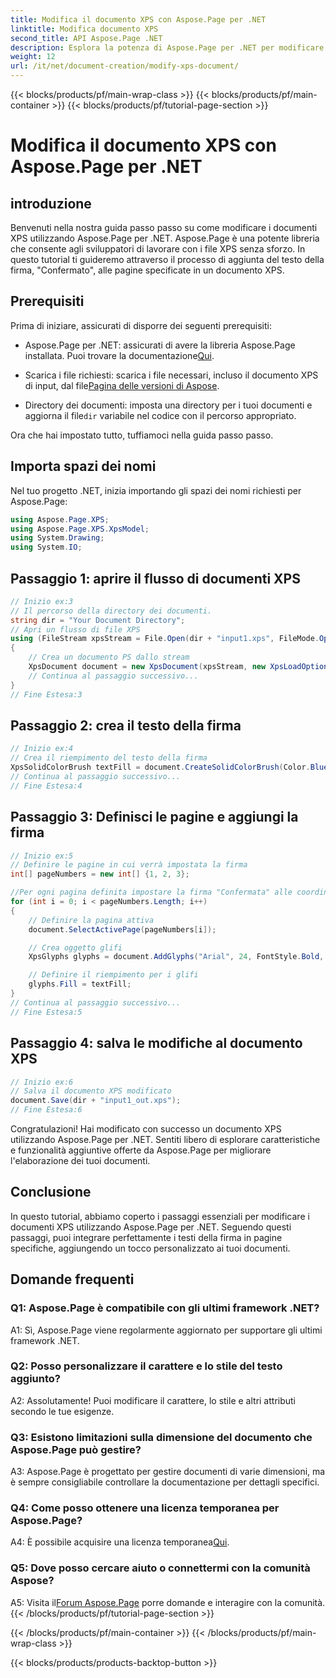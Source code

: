```yaml
---
title: Modifica il documento XPS con Aspose.Page per .NET
linktitle: Modifica documento XPS
second_title: API Aspose.Page .NET
description: Esplora la potenza di Aspose.Page per .NET per modificare facilmente i documenti XPS. Segui la nostra guida passo passo, migliora l'elaborazione dei tuoi documenti e aggiungi testi di firma personalizzati.
weight: 12
url: /it/net/document-creation/modify-xps-document/
---
```


{{< blocks/products/pf/main-wrap-class >}}
{{< blocks/products/pf/main-container >}}
{{< blocks/products/pf/tutorial-page-section >}}

# Modifica il documento XPS con Aspose.Page per .NET

## introduzione

Benvenuti nella nostra guida passo passo su come modificare i documenti XPS utilizzando Aspose.Page per .NET. Aspose.Page è una potente libreria che consente agli sviluppatori di lavorare con i file XPS senza sforzo. In questo tutorial ti guideremo attraverso il processo di aggiunta del testo della firma, "Confermato", alle pagine specificate in un documento XPS.

## Prerequisiti

Prima di iniziare, assicurati di disporre dei seguenti prerequisiti:

- Aspose.Page per .NET: assicurati di avere la libreria Aspose.Page installata. Puoi trovare la documentazione[Qui](https://reference.aspose.com/page/net/).

-  Scarica i file richiesti: scarica i file necessari, incluso il documento XPS di input, dal file[Pagina delle versioni di Aspose](https://releases.aspose.com/page/net/).

-  Directory dei documenti: imposta una directory per i tuoi documenti e aggiorna il file`dir` variabile nel codice con il percorso appropriato.

Ora che hai impostato tutto, tuffiamoci nella guida passo passo.

## Importa spazi dei nomi

Nel tuo progetto .NET, inizia importando gli spazi dei nomi richiesti per Aspose.Page:

```csharp
using Aspose.Page.XPS;
using Aspose.Page.XPS.XpsModel;
using System.Drawing;
using System.IO;
```

## Passaggio 1: aprire il flusso di documenti XPS

```csharp
// Inizio ex:3
// Il percorso della directory dei documenti.
string dir = "Your Document Directory";
// Apri un flusso di file XPS
using (FileStream xpsStream = File.Open(dir + "input1.xps", FileMode.Open, FileAccess.Read))
{
    // Crea un documento PS dallo stream
    XpsDocument document = new XpsDocument(xpsStream, new XpsLoadOptions());
    // Continua al passaggio successivo...
}
// Fine Estesa:3
```

## Passaggio 2: crea il testo della firma

```csharp
// Inizio ex:4
// Crea il riempimento del testo della firma
XpsSolidColorBrush textFill = document.CreateSolidColorBrush(Color.BlueViolet);
// Continua al passaggio successivo...
// Fine Estesa:4
```

## Passaggio 3: Definisci le pagine e aggiungi la firma

```csharp
// Inizio ex:5
// Definire le pagine in cui verrà impostata la firma
int[] pageNumbers = new int[] {1, 2, 3};

//Per ogni pagina definita impostare la firma "Confermata" alle coordinate x=650 e y=950
for (int i = 0; i < pageNumbers.Length; i++)
{
    // Definire la pagina attiva
    document.SelectActivePage(pageNumbers[i]);

    // Crea oggetto glifi
    XpsGlyphs glyphs = document.AddGlyphs("Arial", 24, FontStyle.Bold, 650, 900, "Confirmed");

    // Definire il riempimento per i glifi
    glyphs.Fill = textFill;
}
// Continua al passaggio successivo...
// Fine Estesa:5
```

## Passaggio 4: salva le modifiche al documento XPS

```csharp
// Inizio ex:6
// Salva il documento XPS modificato
document.Save(dir + "input1_out.xps");
// Fine Estesa:6
```

Congratulazioni! Hai modificato con successo un documento XPS utilizzando Aspose.Page per .NET. Sentiti libero di esplorare caratteristiche e funzionalità aggiuntive offerte da Aspose.Page per migliorare l'elaborazione dei tuoi documenti.

## Conclusione

In questo tutorial, abbiamo coperto i passaggi essenziali per modificare i documenti XPS utilizzando Aspose.Page per .NET. Seguendo questi passaggi, puoi integrare perfettamente i testi della firma in pagine specifiche, aggiungendo un tocco personalizzato ai tuoi documenti.

## Domande frequenti

### Q1: Aspose.Page è compatibile con gli ultimi framework .NET?

A1: Sì, Aspose.Page viene regolarmente aggiornato per supportare gli ultimi framework .NET.

### Q2: Posso personalizzare il carattere e lo stile del testo aggiunto?

A2: Assolutamente! Puoi modificare il carattere, lo stile e altri attributi secondo le tue esigenze.

### Q3: Esistono limitazioni sulla dimensione del documento che Aspose.Page può gestire?

A3: Aspose.Page è progettato per gestire documenti di varie dimensioni, ma è sempre consigliabile controllare la documentazione per dettagli specifici.

### Q4: Come posso ottenere una licenza temporanea per Aspose.Page?

 A4: È possibile acquisire una licenza temporanea[Qui](https://purchase.aspose.com/temporary-license/).

### Q5: Dove posso cercare aiuto o connettermi con la comunità Aspose?

 A5: Visita il[Forum Aspose.Page](https://forum.aspose.com/c/page/39) porre domande e interagire con la comunità.
{{< /blocks/products/pf/tutorial-page-section >}}

{{< /blocks/products/pf/main-container >}}
{{< /blocks/products/pf/main-wrap-class >}}

{{< blocks/products/products-backtop-button >}}
